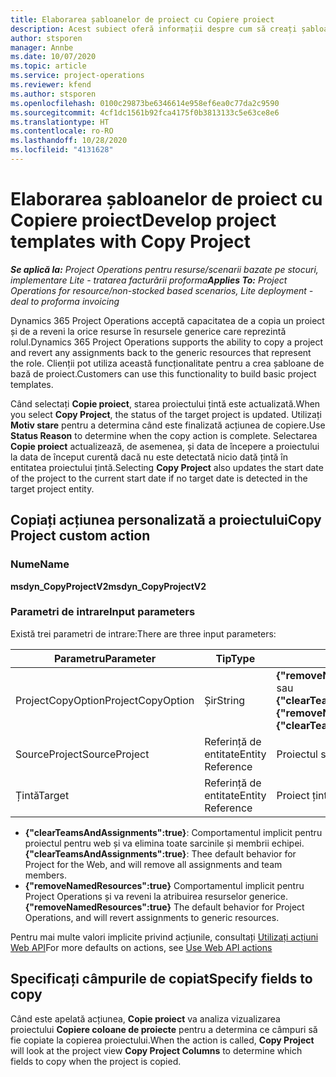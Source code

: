 ```yaml
---
title: Elaborarea șabloanelor de proiect cu Copiere proiect
description: Acest subiect oferă informații despre cum să creați șabloane de proiect utilizând acțiunea personalizată Copiere proiect.
author: stsporen
manager: Annbe
ms.date: 10/07/2020
ms.topic: article
ms.service: project-operations
ms.reviewer: kfend
ms.author: stsporen
ms.openlocfilehash: 0100c29873be6346614e958ef6ea0c77da2c9590
ms.sourcegitcommit: 4cf1dc1561b92fca4175f0b3813133c5e63ce8e6
ms.translationtype: HT
ms.contentlocale: ro-RO
ms.lasthandoff: 10/28/2020
ms.locfileid: "4131628"
---
```

# <a name="develop-project-templates-with-copy-project"></a><span data-ttu-id="03969-103">Elaborarea șabloanelor de proiect cu Copiere proiect</span><span class="sxs-lookup"><span data-stu-id="03969-103">Develop project templates with Copy Project</span></span>

<span data-ttu-id="03969-104">_**Se aplică la:** Project Operations pentru resurse/scenarii bazate pe stocuri, implementare Lite - tratarea facturării proforma_</span><span class="sxs-lookup"><span data-stu-id="03969-104">_**Applies To:** Project Operations for resource/non-stocked based scenarios, Lite deployment - deal to proforma invoicing_</span></span>

<span data-ttu-id="03969-105">Dynamics 365 Project Operations acceptă capacitatea de a copia un proiect și de a reveni la orice resurse în resursele generice care reprezintă rolul.</span><span class="sxs-lookup"><span data-stu-id="03969-105">Dynamics 365 Project Operations supports the ability to copy a project and revert any assignments back to the generic resources that represent the role.</span></span> <span data-ttu-id="03969-106">Clienții pot utiliza această funcționalitate pentru a crea șabloane de bază de proiect.</span><span class="sxs-lookup"><span data-stu-id="03969-106">Customers can use this functionality to build basic project templates.</span></span>

<span data-ttu-id="03969-107">Când selectați **Copie proiect**, starea proiectului țintă este actualizată.</span><span class="sxs-lookup"><span data-stu-id="03969-107">When you select **Copy Project**, the status of the target project is updated.</span></span> <span data-ttu-id="03969-108">Utilizați **Motiv stare** pentru a determina când este finalizată acțiunea de copiere.</span><span class="sxs-lookup"><span data-stu-id="03969-108">Use **Status Reason** to determine when the copy action is complete.</span></span> <span data-ttu-id="03969-109">Selectarea **Copie proiect** actualizează, de asemenea, și data de începere a proiectului la data de început curentă dacă nu este detectată nicio dată țintă în entitatea proiectului țintă.</span><span class="sxs-lookup"><span data-stu-id="03969-109">Selecting **Copy Project** also updates the start date of the project to the current start date if no target date is detected in the target project entity.</span></span>

## <a name="copy-project-custom-action"></a><span data-ttu-id="03969-110">Copiați acțiunea personalizată a proiectului</span><span class="sxs-lookup"><span data-stu-id="03969-110">Copy Project custom action</span></span> 

### <a name="name"></a><span data-ttu-id="03969-111">Nume</span><span class="sxs-lookup"><span data-stu-id="03969-111">Name</span></span> 

<span data-ttu-id="03969-112">**msdyn_CopyProjectV2**</span><span class="sxs-lookup"><span data-stu-id="03969-112">**msdyn_CopyProjectV2**</span></span>

### <a name="input-parameters"></a><span data-ttu-id="03969-113">Parametri de intrare</span><span class="sxs-lookup"><span data-stu-id="03969-113">Input parameters</span></span>
<span data-ttu-id="03969-114">Există trei parametri de intrare:</span><span class="sxs-lookup"><span data-stu-id="03969-114">There are three input parameters:</span></span>

| <span data-ttu-id="03969-115">Parametru</span><span class="sxs-lookup"><span data-stu-id="03969-115">Parameter</span></span>          | <span data-ttu-id="03969-116">Tip</span><span class="sxs-lookup"><span data-stu-id="03969-116">Type</span></span>   | <span data-ttu-id="03969-117">Valori</span><span class="sxs-lookup"><span data-stu-id="03969-117">Values</span></span>                                                   | 
|--------------------|--------|----------------------------------------------------------|
| <span data-ttu-id="03969-118">ProjectCopyOption</span><span class="sxs-lookup"><span data-stu-id="03969-118">ProjectCopyOption</span></span>  | <span data-ttu-id="03969-119">Șir</span><span class="sxs-lookup"><span data-stu-id="03969-119">String</span></span> | <span data-ttu-id="03969-120">**{"removeNamedResources":true}** sau **{"clearTeamsAndAssignments":true}**</span><span class="sxs-lookup"><span data-stu-id="03969-120">**{"removeNamedResources":true}** or **{"clearTeamsAndAssignments":true}**</span></span> |
| <span data-ttu-id="03969-121">SourceProject</span><span class="sxs-lookup"><span data-stu-id="03969-121">SourceProject</span></span>      | <span data-ttu-id="03969-122">Referință de entitate</span><span class="sxs-lookup"><span data-stu-id="03969-122">Entity Reference</span></span> | <span data-ttu-id="03969-123">Proiectul sursă</span><span class="sxs-lookup"><span data-stu-id="03969-123">Source Project</span></span> |
| <span data-ttu-id="03969-124">Țintă</span><span class="sxs-lookup"><span data-stu-id="03969-124">Target</span></span>             | <span data-ttu-id="03969-125">Referință de entitate</span><span class="sxs-lookup"><span data-stu-id="03969-125">Entity Reference</span></span> | <span data-ttu-id="03969-126">Proiect țintă</span><span class="sxs-lookup"><span data-stu-id="03969-126">Target Project</span></span> |


- <span data-ttu-id="03969-127">**{"clearTeamsAndAssignments":true}**: Comportamentul implicit pentru proiectul pentru web și va elimina toate sarcinile și membrii echipei.</span><span class="sxs-lookup"><span data-stu-id="03969-127">**{"clearTeamsAndAssignments":true}**: Thee default behavior for Project for the Web, and will remove all assignments and team members.</span></span>
- <span data-ttu-id="03969-128">**{"removeNamedResources":true}** Comportamentul implicit pentru Project Operations și va reveni la atribuirea resurselor generice.</span><span class="sxs-lookup"><span data-stu-id="03969-128">**{"removeNamedResources":true}** The default behavior for Project Operations, and will revert assignments to generic resources.</span></span>

<span data-ttu-id="03969-129">Pentru mai multe valori implicite privind acțiunile, consultați [Utilizați acțiuni Web API](https://docs.microsoft.com/powerapps/developer/common-data-service/webapi/use-web-api-actions)</span><span class="sxs-lookup"><span data-stu-id="03969-129">For more defaults on actions, see [Use Web API actions](https://docs.microsoft.com/powerapps/developer/common-data-service/webapi/use-web-api-actions)</span></span>

## <a name="specify-fields-to-copy"></a><span data-ttu-id="03969-130">Specificați câmpurile de copiat</span><span class="sxs-lookup"><span data-stu-id="03969-130">Specify fields to copy</span></span> 
<span data-ttu-id="03969-131">Când este apelată acțiunea, **Copie proiect** va analiza vizualizarea proiectului **Copiere coloane de proiecte** pentru a determina ce câmpuri să fie copiate la copierea proiectului.</span><span class="sxs-lookup"><span data-stu-id="03969-131">When the action is called, **Copy Project** will look at the project view **Copy Project Columns** to determine which fields to copy when the project is copied.</span></span>
